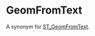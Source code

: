 # GeomFromText

A synonym for [ST_GeomFromText](/sql-statements-structure/geographic-geometric-features/wkt/st_geomfromtext/).